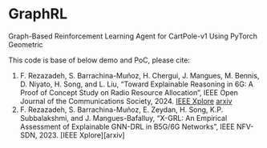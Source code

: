 # GraphRL
Graph-Based Reinforcement Learning Agent for CartPole-v1 Using PyTorch Geometric


This code is base of below demo and PoC, please cite:

1) F. Rezazadeh, S. Barrachina-Muñoz, H. Chergui, J. Mangues, M. Bennis, D. Niyato, H. Song, and L. Liu, “Toward Explainable Reasoning in 6G: A Proof of Concept Study on Radio Resource Allocation”, IEEE Open Journal of the Communications Society, 2024. [IEEE Xplore](https://ieeexplore.ieee.org/document/10689363) [arxiv](https://arxiv.org/abs/2407.10186)
2) F. Rezazadeh, S. Barrachina-Muñoz, E. Zeydan, H. Song, K.P. Subbalakshmi, and J. Mangues-Bafalluy, “X-GRL: An Empirical Assessment of Explainable GNN-DRL in B5G/6G Networks”, IEEE NFV-SDN, 2023. [IEEE Xplore][arxiv]
